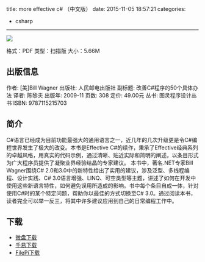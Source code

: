 title: more effective c# （中文版）
date: 2015-11-05 18:57:21
categories:
  - csharp
---

![](http://img4.douban.com/lpic/s4101126.jpg)

格式：PDF
类型：扫描版
大小：5.66M

<!--more-->

## 出版信息 ##

作者: [美]Bill Wagner 
出版社: 人民邮电出版社
副标题: 改善C#程序的50个具体办法
译者: 陈黎夫 
出版年: 2009-11
页数: 308
定价: 49.00元
丛书: 图灵程序设计丛书
ISBN: 9787115215703

## 简介 ##

C#语言已经成为目前功能最强大的通用语言之一，近几年的几次升级更是令C#编程世界发生了极大的改变。本书是Effective C#的续作，秉承了Effective经典系列的卓越风格，用真实的代码示例，通过清晰、贴近实际和简明的阐述，以条目形式为广大程序员提供了凝聚业界经验结晶的专家建议。
本书中，著名.NET专家Bill Wagner围绕C# 2.0和3.0中的新特性给出了实用的建议，涉及泛型、多线程编程、设计实践、C# 3.0语言增强、LINQ、可空类型等主题，讲述了如何在开发中使用这些新语言特性，如何避免误用所造成的影响。书中每个条目自成一体，针对使用C#时的某个特定问题，帮助你以最佳的方式切换至C# 3.0。通过阅读本书，读者完全可以举一反三，将其中许多建议应用到自己的日常编程工作中。

## 下载 ##

+ [微盘下载](http://vdisk.weibo.com/s/aADaW4YRETG3L)
+ [千易下载](http://1000eb.com/1hmb7)
+ [FilePi下载](http://filepi.com/i/RBEnlk9)
